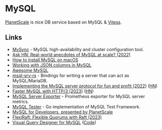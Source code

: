 # MySQL

[PlanetScale](planetscale.md) is nice DB service based on MySQL & [Vitess](https://vitess.io/).

## Links

- [MySync](https://github.com/yandex/mysync) - MySQL high-availability and cluster configuration tool.
- [Ask HN: Real-world anecdotes of MySQL at scale? (2022)](https://news.ycombinator.com/item?id=32994771)
- [How to install MySQL on macOS](https://flaviocopes.com/mysql-how-to-install/)
- [Working with JSON columns in MySQL](https://twitter.com/aarondfrancis/status/1600568712205041664)
- [Awesome MySQL](https://github.com/shlomi-noach/awesome-mysql)
- [msql-srv-rs](https://github.com/jonhoo/msql-srv) - Bindings for writing a server that can act as MySQL/MariaDB.
- [Implementing the MySQL server protocol for fun and profit (2022)](https://ochagavia.nl/blog/implementing-the-mysql-server-protocol-for-fun-and-profit/) ([HN](https://news.ycombinator.com/item?id=34094471))
- [Faster MySQL with HTTP/3 (2023)](https://planetscale.com/blog/faster-mysql-with-http3) ([HN](https://news.ycombinator.com/item?id=34247817))
- [MySQL Server Exporter](https://github.com/prometheus/mysqld_exporter) - Prometheus exporter for MySQL server metrics.
- [MySQL Tester](https://github.com/pingcap/mysql-tester) - Go implementation of MySQL Test Framework.
- [MySQL for Developers, presented by PlanetScale](https://planetscale.com/mysql-for-developers)
- [FlexiRaft: Flexible Quorums with Raft (2023)](https://www.cidrdb.org/cidr2023/papers/p83-yadav.pdf)
- [Visual Query Designer for MySQL](https://swapnilmj.github.io/web-vqd/) ([Code](https://codeberg.org/swapnilmj/web-vqd))
